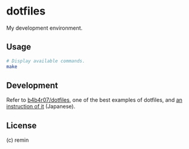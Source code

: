 # dotfiles

My development environment.

## Usage

```sh
# Display available commands.
make
```

## Development

Refer to [b4b4r07/dotfiles](https://github.com/b4b4r07/dotfiles), one of the best examples of dotfiles, and [an instruction of it](https://qiita.com/b4b4r07/items/b70178e021bef12cd4a2) (Japanese).

## License

(c) remin
